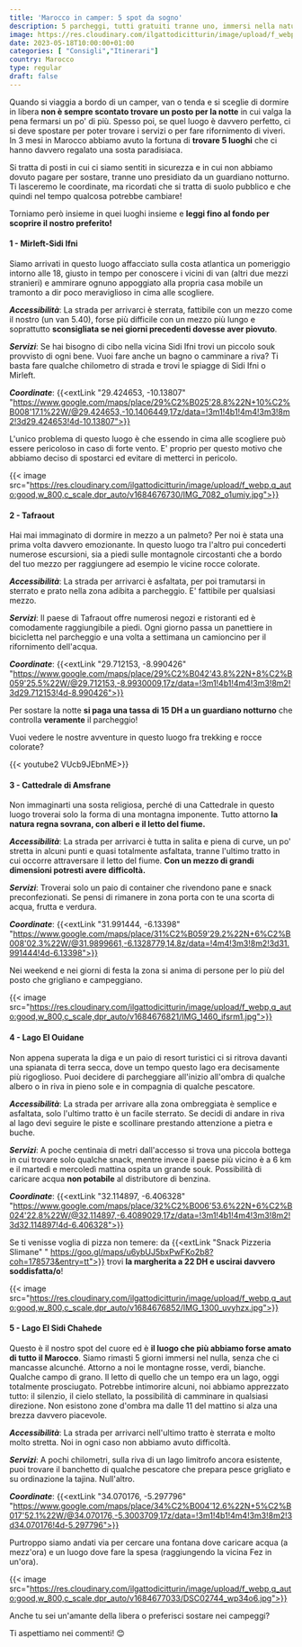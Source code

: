```yaml
---
title: 'Marocco in camper: 5 spot da sogno'
description: 5 parcheggi, tutti gratuiti tranne uno, immersi nella natura in cui vivere e sognare a bordo del tuo camper. Vieni a scoprirli con noi!
image: https://res.cloudinary.com/ilgattodicitturin/image/upload/f_webp,q_auto:good,w_800,c_scale,dpr_auto/v1684676753/IMG_9525_hvzska.jpg
date: 2023-05-18T10:00:00+01:00
categories: [ "Consigli","Itinerari"]
country: Marocco
type: regular
draft: false 
---
```


Quando si viaggia a bordo di un camper, van o tenda e si sceglie di dormire in libera **non è sempre scontato trovare un posto per la notte** in cui valga la pena fermarsi un po' di più. 
Spesso poi, se quel luogo è davvero perfetto, ci si deve spostare per poter trovare i servizi o per fare rifornimento di viveri. 
In 3 mesi in Marocco abbiamo avuto la fortuna di **trovare 5 luoghi** che ci hanno davvero regalato una sosta paradisiaca. 

Si tratta di posti in cui ci siamo sentiti in sicurezza e in cui non abbiamo dovuto pagare per sostare, tranne uno presidiato da un guardiano notturno. 
Ti lasceremo <!-- la mappa con --> le coordinate, ma ricordati che si tratta di suolo pubblico e che quindi nel tempo qualcosa potrebbe cambiare!

Torniamo però insieme in quei luoghi insieme e **leggi fino al fondo per scoprire il nostro preferito!**

#### 1 - Mirleft-Sidi Ifni
Siamo arrivati in questo luogo affacciato sulla costa atlantica un pomeriggio intorno alle 18, giusto in tempo per conoscere i vicini di van (altri due mezzi stranieri) e ammirare ognuno appoggiato alla propria casa mobile un tramonto a dir poco meraviglioso in cima alle scogliere.

**_Accessibilità_**: La strada per arrivarci è sterrata, fattibile con un mezzo come il nostro (un van 5.40), forse più difficile con un mezzo più lungo e soprattutto **sconsigliata se nei giorni precedenti dovesse aver piovuto**.

**_Servizi_**: Se hai bisogno di cibo nella vicina Sidi Ifni trovi un piccolo souk provvisto di ogni bene.
Vuoi fare anche un bagno o camminare a riva? Ti basta fare qualche chilometro di strada e trovi le spiagge di Sidi Ifni o Mirleft. 

**_Coordinate_**: {{<extLink "29.424653, -10.13807" "https://www.google.com/maps/place/29%C2%B025'28.8%22N+10%C2%B008'17.1%22W/@29.424653,-10.1406449,17z/data=!3m1!4b1!4m4!3m3!8m2!3d29.424653!4d-10.13807">}}

L'unico problema di questo luogo è che essendo in cima alle scogliere può essere pericoloso in caso di forte vento. E' proprio per questo motivo che abbiamo deciso di spostarci ed evitare di metterci in pericolo.

{{< image src="https://res.cloudinary.com/ilgattodicitturin/image/upload/f_webp,q_auto:good,w_800,c_scale,dpr_auto/v1684676730/IMG_7082_o1umiy.jpg">}}

#### 2 - Tafraout
Hai mai immaginato di dormire in mezzo a un palmeto? Per noi è stata una prima volta davvero emozionante.
In questo luogo tra l'altro pui concederti numerose escursioni, sia a piedi sulle montagnole circostanti che a bordo del tuo mezzo per raggiungere ad esempio le vicine rocce colorate. 

**_Accessibilità_**: La strada per arrivarci è asfaltata, per poi tramutarsi in sterrato e prato nella zona adibita a parcheggio. E' fattibile per qualsiasi mezzo. 

**_Servizi_**: Il paese di Tafraout offre numerosi negozi e ristoranti ed è comodamente raggiungibile a piedi. Ogni giorno passa un panettiere in bicicletta nel parcheggio e una volta a settimana un camioncino per il rifornimento dell'acqua.

**_Coordinate_**: {{<extLink "29.712153, -8.990426" "https://www.google.com/maps/place/29%C2%B042'43.8%22N+8%C2%B059'25.5%22W/@29.712153,-8.9930009,17z/data=!3m1!4b1!4m4!3m3!8m2!3d29.712153!4d-8.990426">}}

Per sostare la notte **si paga una tassa di 15 DH a un guardiano notturno** che controlla **veramente** il parcheggio!

Vuoi vedere le nostre avventure in questo luogo fra trekking e rocce colorate? 

{{< youtube2 VUcb9JEbnME>}}

#### 3 - Cattedrale di Amsfrane
Non immaginarti una sosta religiosa, perché di una Cattedrale in questo luogo troverai solo la forma di una montagna imponente. Tutto attorno **la natura regna sovrana, con alberi e il letto del fiume.**

**_Accessibilità_**: La strada per arrivarci è tutta in salita e piena di curve, un po' stretta in alcuni punti e quasi totalmente asfaltata, tranne l'ultimo tratto in cui occorre attraversare il letto del fiume. 
**Con un mezzo di grandi dimensioni potresti avere difficoltà.**

**_Servizi_**: Troverai solo un paio di container che rivendono pane e snack preconfezionati. Se pensi di rimanere in zona porta con te una scorta di acqua, frutta e verdura. 

**_Coordinate_**: {{<extLink "31.991444, -6.13398" "https://www.google.com/maps/place/31%C2%B059'29.2%22N+6%C2%B008'02.3%22W/@31.9899661,-6.1328779,14.8z/data=!4m4!3m3!8m2!3d31.991444!4d-6.13398">}}

Nei weekend e nei giorni di festa la zona si anima di persone per lo più del posto che grigliano e campeggiano. 

{{< image src="https://res.cloudinary.com/ilgattodicitturin/image/upload/f_webp,q_auto:good,w_800,c_scale,dpr_auto/v1684676821/IMG_1460_ifsrm1.jpg">}}

#### 4 - Lago El Ouidane
Non appena superata la diga e un paio di resort turistici ci si ritrova davanti una spianata di terra secca, dove un tempo questo lago era decisamente più rigoglioso. Puoi decidere di parcheggiare all'inizio all'ombra di qualche albero o in riva in pieno sole e in compagnia di qualche pescatore.

**_Accessibilità_**: La strada per arrivare alla zona ombreggiata è semplice e asfaltata, solo l'ultimo tratto è un facile sterrato. Se decidi di andare in riva al lago devi seguire le piste e scollinare prestando attenzione a pietra e buche.

**_Servizi_**: A poche centinaia di metri dall'accesso si trova una piccola bottega in cui trovare solo qualche snack, mentre invece il paese più vicino è a 6 km e il martedì e mercoledì mattina ospita un grande souk. Possibilità di caricare acqua **non potabile** al distributore di benzina.

**_Coordinate_**: {{<extLink "32.114897, -6.406328" "https://www.google.com/maps/place/32%C2%B006'53.6%22N+6%C2%B024'22.8%22W/@32.114897,-6.4089029,17z/data=!3m1!4b1!4m4!3m3!8m2!3d32.114897!4d-6.406328">}}

Se ti venisse voglia di pizza non temere: da {{<extLink "Snack Pizzeria Slimane" " https://goo.gl/maps/u6ybUJ5bxPwFKo2b8?coh=178573&entry=tt">}} trovi **la margherita a 22 DH e uscirai davvero soddisfatta/o**!  

{{< image src="https://res.cloudinary.com/ilgattodicitturin/image/upload/f_webp,q_auto:good,w_800,c_scale,dpr_auto/v1684676852/IMG_1300_uvyhzx.jpg">}}

#### 5 - Lago El Sidi Chahede
Questo è il nostro spot del cuore ed è **il luogo che più abbiamo forse amato di tutto il Marocco**. Siamo rimasti 5 giorni immersi nel nulla, senza che ci mancasse alcunché. Attorno a noi le montagne rosse, verdi, bianche. Qualche campo di grano. Il letto di quello che un tempo era un lago, oggi totalmente prosciugato. 
Potrebbe intimorire alcuni, noi abbiamo apprezzato tutto: il silenzio, il cielo stellato, la possibilità di camminare in qualsiasi direzione.
Non esistono zone d'ombra ma dalle 11 del mattino si alza una brezza davvero piacevole. 

**_Accessibilità_**: La strada per arrivarci nell'ultimo tratto è sterrata e molto molto stretta. Noi in ogni caso non abbiamo avuto difficoltà.

**_Servizi_**: A pochi chilometri, sulla riva di un lago limitrofo ancora esistente, puoi trovare il banchetto di qualche pescatore che prepara pesce grigliato e su ordinazione la tajina. Null'altro. 

**_Coordinate_**: {{<extLink "34.070176, -5.297796" "https://www.google.com/maps/place/34%C2%B004'12.6%22N+5%C2%B017'52.1%22W/@34.070176,-5.3003709,17z/data=!3m1!4b1!4m4!3m3!8m2!3d34.070176!4d-5.297796">}}

Purtroppo siamo andati via per cercare una fontana dove caricare acqua (a mezz'ora) e un luogo dove fare la spesa (raggiungendo la vicina Fez in un'ora).

{{< image src="https://res.cloudinary.com/ilgattodicitturin/image/upload/f_webp,q_auto:good,w_800,c_scale,dpr_auto/v1684677033/DSC02744_wp34o6.jpg">}}

Anche tu sei un'amante della libera o preferisci sostare nei campeggi?

Ti aspettiamo nei commenti! 😊
